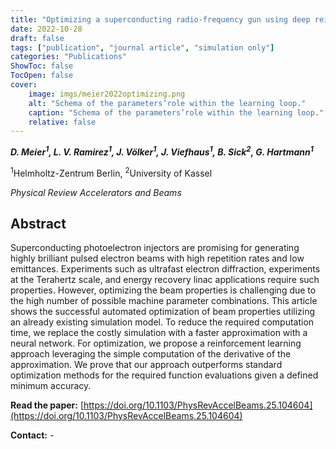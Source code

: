 ```yaml
---
title: "Optimizing a superconducting radio-frequency gun using deep reinforcement learning"
date: 2022-10-28
draft: false
tags: ["publication", "journal article", "simulation only"]
categories: "Publications"
ShowToc: false
TocOpen: false
cover:
    image: imgs/meier2022optimizing.png
    alt: "Schema of the parameters’role within the learning loop."
    caption: "Schema of the parameters’role within the learning loop."
    relative: false
---
```


_**D. Meier<sup>1</sup>, L. V. Ramirez<sup>1</sup>, J. Völker<sup>1</sup>, J. Viefhaus<sup>1</sup>, B. Sick<sup>2</sup>, G. Hartmann<sup>1</sup>**_

<sup>1</sup>Helmholtz-Zentrum Berlin, <sup>2</sup>University of Kassel

_Physical Review Accelerators and Beams_

## Abstract

Superconducting photoelectron injectors are promising for generating highly brilliant pulsed electron beams with high repetition rates and low emittances. Experiments such as ultrafast electron diffraction, experiments at the Terahertz scale, and energy recovery linac applications require such properties. However, optimizing the beam properties is challenging due to the high number of possible machine parameter combinations. This article shows the successful automated optimization of beam properties utilizing an already existing simulation model. To reduce the required computation time, we replace the costly simulation with a faster approximation with a neural network. For optimization, we propose a reinforcement learning approach leveraging the simple computation of the derivative of the approximation. We prove that our approach outperforms standard optimization methods for the required function evaluations given a defined minimum accuracy.

**Read the paper:** [https://doi.org/10.1103/PhysRevAccelBeams.25.104604](https://doi.org/10.1103/PhysRevAccelBeams.25.104604)

**Contact:** -
